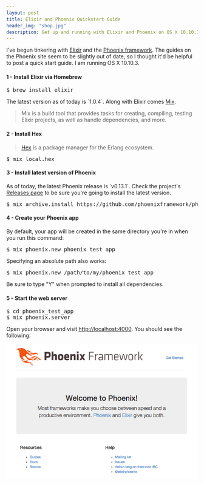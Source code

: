 ```yaml
---
layout: post
title: Elixir and Phoenix Quickstart Guide 
header_img: "shop.jpg"
description: Get up and running with Elixir and Phoenix on OS X 10.10.3.
---
```

<p>I've begun tinkering with <a href="http://elixir-lang.org/">Elixir</a> and the <a href="http://www.phoenixframework.org/">Phoenix framework</a>. The guides on the Phoenix site seem to be slightly out of date, so I thought it'd be helpful to post a quick start guide. I am running OS X 10.10.3.</p>

<h4>1 - Install Elixir via Homebrew</h4>
<pre>$ brew install elixir</pre>

<p>The latest version as of today is `1.0.4`. Along with Elixir comes <a href="http://elixir-lang.org/docs/stable/mix/">Mix</a>.

<blockquote><p>Mix is a build tool that provides tasks for creating, compiling, testing Elixir projects, as well as handle dependencies, and more.</p></blockquote>

<h4>2 - Install Hex</h4>

<blockquote><p><a href="https://hex.pm">Hex</a> is a package manager for the Erlang ecosystem.</p></blockquote>

<pre>$ mix local.hex</pre>

<h4>3 - Install latest version of Phoenix</h4>
<p>As of today, the latest Phoenix release is `v0.13.1`. Check the project's <a href="https://github.com/phoenixframework/phoenix/releases">Releases page</a> to be sure you're going to install the latest version.</p>

<pre>$ mix archive.install https://github.com/phoenixframework/phoenix/releases/download/v0.13.1/phoenix_new-0.13.1.ez</pre>

<h4>4 - Create your Phoenix app</h4>
<p>By default, your app will be created in the same directory you're in
when you run this command:</p> 

<pre>$ mix phoenix.new phoenix_test_app</pre>

<p>Specifying an absolute path also works:</p>

<pre>$ mix phoenix.new /path/to/my/phoenix_test_app</pre>

<p>Be sure to type "Y" when prompted to install all dependencies.</p>

<h4>5 - Start the web server</h5>

<pre>$ cd phoenix_test_app
$ mix phoenix.server</pre>

<p>Open your browser and visit <a href="http://localhost:4000">http://localhost:4000</a>. You should see the following:</p>

<center><div><img src="/assets/images/phoenix.png" class="img-polaroid"/></center>


